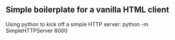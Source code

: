 Simple boilerplate for a vanilla HTML client
----

Using python to kick off a simple HTTP server:
python -m SimpleHTTPServer 8000
